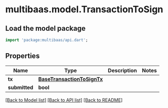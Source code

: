 # multibaas.model.TransactionToSign

## Load the model package
```dart
import 'package:multibaas/api.dart';
```

## Properties
Name | Type | Description | Notes
------------ | ------------- | ------------- | -------------
**tx** | [**BaseTransactionToSignTx**](BaseTransactionToSignTx.md) |  | 
**submitted** | **bool** |  | 

[[Back to Model list]](../README.md#documentation-for-models) [[Back to API list]](../README.md#documentation-for-api-endpoints) [[Back to README]](../README.md)


